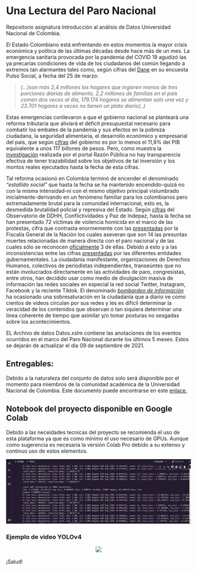 # Una Lectura del Paro Nacional
Repositorio asignatura Introducción al análisis de Datos Universidad Nacional de Colombia.

El Estado Colombiano está enfrentando en estos momentos la mayor crisis económica y política de las últimas décadas desde hace más de un mes. La emergencia sanitaria provocada por la pandemia del COVID 19 agudizó las ya precarias condiciones de vida de los ciudadanos del común llegando a extremos tan alarmantes tales como, según cifras del [Dane](https://www.portafolio.co/economia/dane-2-4-millones-de-hogares-ya-no-comen-tres-veces-al-dia-en-colombia-550416
) en su encuesta Pulso Social, a fecha del 25 de marzo:
>*(...)son más  2,4 millones los hogares que ingieren menos de tres porciones diarias de alimento, 2,2 millones de familias en el país comen dos veces al día, 179.174 hogares se alimentan solo una vez y 23.701 hogares a veces no tienen un plato diario(..)*

Estas emergencias conllevaron a que el gobierno nacional se planteará una reforma tributaria que aliviará el déficit presupuestal  necesario para combatir los embates de la pandemia y sus efectos en la pobreza ciudadana, la seguridad alimentaria, el desarrollo económico y empresarial del país, que según [cifras](https://id.presidencia.gov.co/Paginas/prensa/2020/Colombia-invierte-cerca-de-117-billones-de-pesos-para-atender-la-Emergencia-Economica-por-la-pandemia-del-covid-19-200527.aspx) del gobierno  es por lo menos el 11,8%  del PIB  equivalente a unos 117 billones de pesos. Pero, como muestra la [investigación](https://razonpublica.com/gasto-del-gobierno-la-pandemia-aun-no-sabemos-se-invierte-peso-peso/)  realizada por el portal Razón Pública no hay transparencia efectiva de  tener trazabilidad sobre los objetivos de  tal inversión y los montos reales ejecutados hasta la fecha de esta cifras.

Tal reforma ocasionó en Colombia  terminó de encender el denominado *“estallido social”*  que hasta la fecha se  ha mantenido encendido-quizá no con la misma intensidad-ni con el mismo objetivo principal vislumbrado inicialmente-derivando en un fenómeno  familiar para los colombianos pero  extremadamente brutal para la  comunidad internacional, esto es,  la desmedida brutalidad policial y represiva del Estado.
Según [cifras](http://www.indepaz.org.co/victimas-de-violencia-homicida-en-el-marco-del-paro-nacional/) del Observatorio de DDHH, Conflictividades y Paz de Indepaz, hasta la fecha se han presentado 72 víctimas de violencia homicida  en el marco de las protestas, cifra que contrasta enormemente con las [presentadas](https://www.fiscalia.gov.co/colombia/hechos-concretos/paro-nacional-fiscalia-investiga-14-muertes-presuntamente-registradas-durante-las-manifestaciones/) por la Fiscalía General de la Nación los cuales aseveran que son 14 las presuntas muertes relacionadas de manera directa con el paro nacional y  de las cuales sólo se reconocen [oficialmente](https://www.bluradio.com/nacion/gobierno-confirma-25-muertos-en-protestas-y-reconoce-que-3-fueron-por-exceso-de-la-fuerza-publica) 3 de ellas.
Debido a esto y a las inconsistencias entre las cifras [presentadas](https://www.oas.org/es/cidh/informes/pdfs/ObservacionesVisita_CIDH_Colombia_SPA.pdf) por las diferentes entidades gubernamentales. La ciudadanía manifestante,  organizaciones de Derechos Humanos, colectivos de periodistas independientes, transeúntes que  no están involucrados directamente en las actividades de paro, congresistas, entre  otros, han  decidido usar como medio de divulgación masiva de información las redes sociales en especial la red social Twitter, Instagram, Facebook y la reciente Tiktok. El denominado [*bombardeo de información*](https://reutersinstitute.politics.ox.ac.uk/sites/default/files/2021-06/Digital_News_Report_2021_FINAL.pdf) ha ocasionado una sobresaturación en la ciudadanía que a diario ve como cientos de videos circulan por sus redes y les es difícil determinar la veracidad de los contenidos que observan o tan siquiera determinar  una línea coherente de tiempo  que asimilar y/o  tomar posturas no sesgadas sobre los acontecimientos.

EL Archivo de datos Datos.xslm contiene las anotaciones de los eventos ocurridos en el marco del Paro Nacional durante los últimos 5 meses. Estos se dejarán de actualizar el dia 09 de septiembre de 2021.

## **Entregables:** 

Debido a la naturaleza del conjunto de datos solo será disponible por el momento para miembros de la comunidad académica de la Universidad Nacional de Colombia. Este documento puede encontrarse en este [enlace.](https://docs.google.com/document/d/1gXCuSWAIwyD7BDOZR9YlFsEYG7aAFjewVMyjsqSQNEk/edit?usp=sharing) 

## Notebook del proyecto disponible en Google Colab 

Debido a las neceidades tecnicas del proyecto se recomienda el uso de esta plataforma ya que es como mínimo  el uso necesario  de GPUs. Aunque como sugerencia es necesaria la versión Colab Pro debido a su extenso y continuo uso de estos elementos. 

![Duración promedio de entrenamiento](Yolov4Configuracion/duracionpromedio.JPG)


### Ejemplo de video YOLOv4
<p align = "center"> <img src = "videos / yolov4-webcam-demo.gif" \> </p>

¡Salud!
